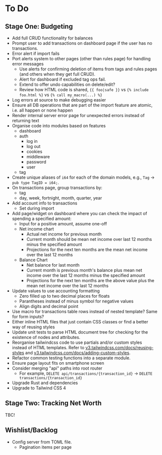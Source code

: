 # To Do

## Stage One: Budgeting

- Add full CRUD functionality for balances
- Prompt user to add transactions on dashboard page if the user has no transactions.
- Error alert if import fails
- Port alerts system to other pages (other than rules page) for handling error messages
  - Use alerts for confirming deletion of items from tags and rules pages (and others when they get full CRUD).
  - Alert for dashboard if excluded tag ops fail.
  - Extend to offer undo capabilities on delete/edit?
  - Review how HTML code is shared, `{{ foo|safe }}` vs `{% include foo.html %}` vs `{% call my_macro(...) %}`
- Log errors at source to make debugging easier
- Ensure all DB operations that are part of the import feature are atomic, i.e. all happen or none happen
- Render internal server error page for unexpected errors instead of returning text
- Organise code into modules based on features
  - dashboard
  - auth
    - log in
    - log out
    - cookies
    - middleware
    - password
    - user
  - tag
- Create unique aliases of `i64` for each of the domain models, e.g., `Tag` -> `pub type TagID = i64;`.
- On transactions page, group transactions by:
  - tag
  - day, week, fortnight, month, quarter, year
- Add account info to transactions
  - Set during import
- Add page/widget on dashboard where you can check the impact of spending a specified amount:
  - Input for a positive amount, assume one-off
  - Net income chart
    - Actual net income for previous month
    - Current month should be mean net income over last 12 months minus the specified amount
    - Projections for the next ten months are the mean net income over the last 12 months
  - Balance Chart
    - Net balance for last month
    - Current month is previous month's balance plus mean net income over the last 12 months minus the specified amount
    - Projections for the next ten months are the above value plus the mean net income over the last 12 months
- Update values to use accounting formatting
  - Zero filled up to two decimal places for floats
  - Parantheses instead of minus symbol for negative values
  - Align digits and decimal point
- Use macro for transactions table rows instead of nested template? Same for form inputs?
- Either inline HTML files that just contain CSS classes or find a better way of reusing styles
- Update unit tests to parse HTML document tree for checking for the existence
  of nodes and attributes.
- Reorganise tailwindcss code to use partials and/or custom styles instead of
  HTML templates.
  Refer to [v3.tailwindcss.com/docs/reusing-styles](https://v3.tailwindcss.com/docs/reusing-styles) and [v3.tailwindcss.com/docs/adding-custom-styles](https://v3.tailwindcss.com/docs/adding-custom-styles).
- Refactor common testing functions into a separate module.
- Ensure page layout fits on smartphone screen
- Consider merging "api" paths into root router
  - For example, `DELETE api/transactions/{transaction_id}` -> `DELETE transactions/{transaction_id}`
- Upgrade Rust and dependencies
- Upgrade to Tailwind CSS 4

## Stage Two: Tracking Net Worth

TBC!

## Wishlist/Backlog

- Config server from TOML file.
  - Pagination items per page
